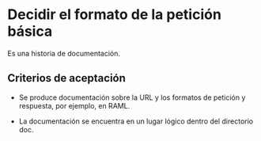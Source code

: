 # Decidir el formato de la petición básica

Es una historia de documentación.

## Criterios de aceptación

* Se produce documentación sobre la URL y los formatos de petición y respuesta, por ejemplo, en RAML.

* La documentación se encuentra en un lugar lógico dentro del directorio doc.
  

